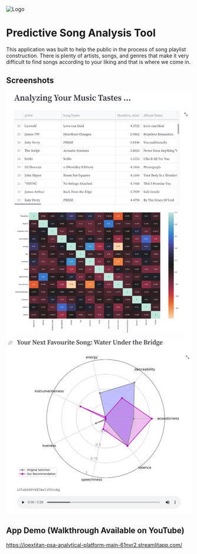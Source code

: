 
![Logo](https://cdn.wallpapersafari.com/57/89/CJYAEO.jpg)


# Predictive Song Analysis Tool

This application was built to help the public in the process of song playlist construction. 
There is plenty of artists, songs, and genres that make it very difficult to find songs according to your liking and that is where we come in.  


## Screenshots
<img src="img/PSA1.JPG">
<img src="img/PSA2.JPG">


## App Demo (Walkthrough Available on YouTube)

https://joextitan-psa-analytical-platform-main-61nvr2.streamlitapp.com/



